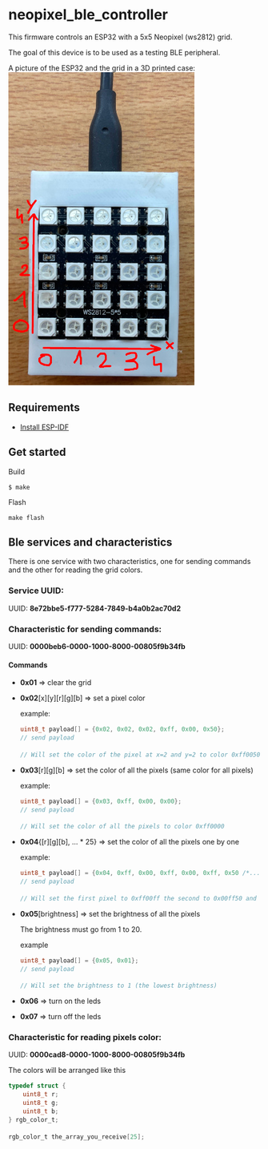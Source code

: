 # neopixel_ble_controller

This firmware controls an ESP32 with a 5x5 Neopixel (ws2812) grid.

The goal of this device is to be used as a testing BLE peripheral.

A picture of the ESP32 and the grid in a 3D printed case:\
![pic_of_the_grid](./.github/pixel_pic.jpg)


## Requirements
- [Install ESP-IDF](https://docs.espressif.com/projects/esp-idf/en/stable/esp32/get-started/index.html)

## Get started

Build
```
$ make
```
Flash
```
make flash
```

## Ble services and characteristics

There is one service with two characteristics, one for sending commands and the other for reading the grid colors.

### Service UUID: 
UUID: **8e72bbe5-f777-5284-7849-b4a0b2ac70d2**

### Characteristic for sending commands:
UUID: **0000beb6-0000-1000-8000-00805f9b34fb**

#### Commands

- **0x01** => clear the grid

- **0x02**[x][y][r][g][b] => set a pixel color

    example: 
    ```c
    uint8_t payload[] = {0x02, 0x02, 0x02, 0xff, 0x00, 0x50};
    // send payload

    // Will set the color of the pixel at x=2 and y=2 to color 0xff0050
    ```

- **0x03**[r][g][b] => set the color of all the pixels (same color for all pixels)

    example:
    ```c
    uint8_t payload[] = {0x03, 0xff, 0x00, 0x00};
    // send payload

    // Will set the color of all the pixels to color 0xff0000
    ```

- **0x04**{[r][g][b], ... * 25} => set the color of all the pixels one by one

    example:
    ```c
    uint8_t payload[] = {0x04, 0xff, 0x00, 0xff, 0x00, 0xff, 0x50 /*...*/};
    // send payload

    // Will set the first pixel to 0xff00ff the second to 0x00ff50 and so on ...
    ```

- **0x05**[brightness] => set the brightness of all the pixels

    The brightness must go from 1 to 20.

    example
    ```c
    uint8_t payload[] = {0x05, 0x01};
    // send payload

    // Will set the brightness to 1 (the lowest brightness)
    ```

- **0x06** => turn on the leds

- **0x07** => turn off the leds


### Characteristic for reading pixels color:
UUID: **0000cad8-0000-1000-8000-00805f9b34fb**

The colors will be arranged like this

```c
typedef struct {
    uint8_t r;
    uint8_t g;
    uint8_t b;
} rgb_color_t;

rgb_color_t the_array_you_receive[25];
```
